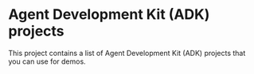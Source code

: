 # Agent Development Kit (ADK) projects
This project contains a list of Agent Development Kit (ADK) projects that you can use for demos.
